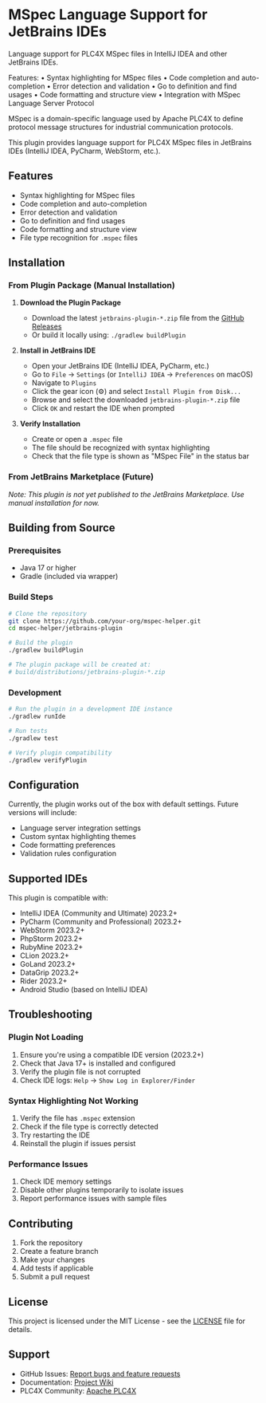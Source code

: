 # MSpec Language Support for JetBrains IDEs

<!-- Plugin description -->

Language support for PLC4X MSpec files in IntelliJ IDEA and other JetBrains
IDEs.

Features: • Syntax highlighting for MSpec files • Code completion and
auto-completion • Error detection and validation • Go to definition and find
usages • Code formatting and structure view • Integration with MSpec Language
Server Protocol

MSpec is a domain-specific language used by Apache PLC4X to define protocol
message structures for industrial communication protocols.

<!-- Plugin description end -->

This plugin provides language support for PLC4X MSpec files in JetBrains IDEs
(IntelliJ IDEA, PyCharm, WebStorm, etc.).

## Features

- Syntax highlighting for MSpec files
- Code completion and auto-completion
- Error detection and validation
- Go to definition and find usages
- Code formatting and structure view
- File type recognition for `.mspec` files

## Installation

### From Plugin Package (Manual Installation)

1. **Download the Plugin Package**
   - Download the latest `jetbrains-plugin-*.zip` file from the
     [GitHub Releases](https://github.com/your-org/mspec-helper/releases)
   - Or build it locally using: `./gradlew buildPlugin`

2. **Install in JetBrains IDE**
   - Open your JetBrains IDE (IntelliJ IDEA, PyCharm, etc.)
   - Go to `File` → `Settings` (or `IntelliJ IDEA` → `Preferences` on macOS)
   - Navigate to `Plugins`
   - Click the gear icon (⚙️) and select `Install Plugin from Disk...`
   - Browse and select the downloaded `jetbrains-plugin-*.zip` file
   - Click `OK` and restart the IDE when prompted

3. **Verify Installation**
   - Create or open a `.mspec` file
   - The file should be recognized with syntax highlighting
   - Check that the file type is shown as "MSpec File" in the status bar

### From JetBrains Marketplace (Future)

_Note: This plugin is not yet published to the JetBrains Marketplace. Use manual
installation for now._

## Building from Source

### Prerequisites

- Java 17 or higher
- Gradle (included via wrapper)

### Build Steps

```bash
# Clone the repository
git clone https://github.com/your-org/mspec-helper.git
cd mspec-helper/jetbrains-plugin

# Build the plugin
./gradlew buildPlugin

# The plugin package will be created at:
# build/distributions/jetbrains-plugin-*.zip
```

### Development

```bash
# Run the plugin in a development IDE instance
./gradlew runIde

# Run tests
./gradlew test

# Verify plugin compatibility
./gradlew verifyPlugin
```

## Configuration

Currently, the plugin works out of the box with default settings. Future
versions will include:

- Language server integration settings
- Custom syntax highlighting themes
- Code formatting preferences
- Validation rules configuration

## Supported IDEs

This plugin is compatible with:

- IntelliJ IDEA (Community and Ultimate) 2023.2+
- PyCharm (Community and Professional) 2023.2+
- WebStorm 2023.2+
- PhpStorm 2023.2+
- RubyMine 2023.2+
- CLion 2023.2+
- GoLand 2023.2+
- DataGrip 2023.2+
- Rider 2023.2+
- Android Studio (based on IntelliJ IDEA)

## Troubleshooting

### Plugin Not Loading

1. Ensure you're using a compatible IDE version (2023.2+)
2. Check that Java 17+ is installed and configured
3. Verify the plugin file is not corrupted
4. Check IDE logs: `Help` → `Show Log in Explorer/Finder`

### Syntax Highlighting Not Working

1. Verify the file has `.mspec` extension
2. Check if the file type is correctly detected
3. Try restarting the IDE
4. Reinstall the plugin if issues persist

### Performance Issues

1. Check IDE memory settings
2. Disable other plugins temporarily to isolate issues
3. Report performance issues with sample files

## Contributing

1. Fork the repository
2. Create a feature branch
3. Make your changes
4. Add tests if applicable
5. Submit a pull request

## License

This project is licensed under the MIT License - see the [LICENSE](../LICENSE)
file for details.

## Support

- GitHub Issues:
  [Report bugs and feature requests](https://github.com/your-org/mspec-helper/issues)
- Documentation: [Project Wiki](https://github.com/your-org/mspec-helper/wiki)
- PLC4X Community: [Apache PLC4X](https://plc4x.apache.org/)
